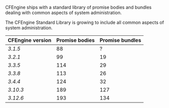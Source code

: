 CFEngine ships with a standard library of promise bodies and bundles
dealing with common aspects of system administration.

The CFEngine Standard Library is growing to include all common aspects
of system administration.

| CFEngine version | Promise bodies | Promise bundles
|------------------|----------------|----------------------
| *3.1.5*            | 88             | ?
| *3.2.1*            | 99             | 19  
| *3.3.5*            | 114            | 29
| *3.3.8*            | 113            | 26
| *3.4.4*            | 124            | 32
| *3.10.3*           | 189            | 127 
| *3.12.6*           | 193            | 134 
